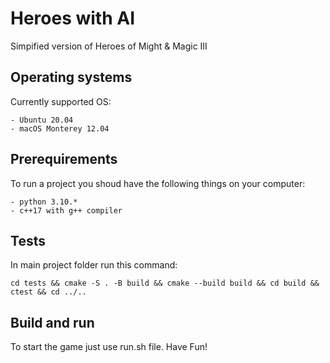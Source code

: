 # Heroes with AI

Simpified version of Heroes of Might & Magic III


## Operating systems 

Currently supported OS:

    - Ubuntu 20.04
    - macOS Monterey 12.04

## Prerequirements

To run a project you shoud have the following things on your computer:

    - python 3.10.*
    - c++17 with g++ compiler

## Tests

In main project folder run this command:

    cd tests && cmake -S . -B build && cmake --build build && cd build && ctest && cd ../..

## Build and run

To start the game just use run.sh file.
Have Fun!
